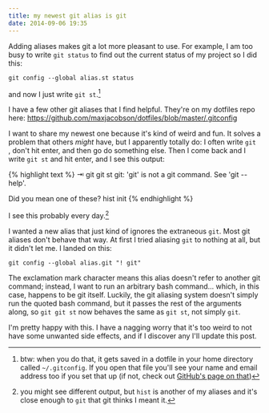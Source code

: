 ```yaml
---
title: my newest git alias is git
date: 2014-09-06 19:35
---
```


Adding aliases makes git a lot more pleasant to use. For example, I am too busy to write `git status` to find out the current status of my project so I did this:

`git config --global alias.st status`

and now I just write `git st`.[^global]

[^global]: btw: when you do that, it gets saved in a dotfile in your home directory called `~/.gitconfig`. If you open that file you'll see your name and email address too if you set that up (if not, check out [GitHub's page on that](https://help.github.com/articles/set-up-git))

I have a few other git aliases that I find helpful. They're on my dotfiles repo here: <https://github.com/maxjacobson/dotfiles/blob/master/.gitconfig>

I want to share my newest one because it's kind of weird and fun. It solves a problem that others *might* have, but I apparently totally do: I often write `git `, don't hit enter, and then go do something else. Then I come back and I write `git st` and hit enter, and I see this output:

{% highlight text %}
⇥ git git st
git: 'git' is not a git command. See 'git --help'.

Did you mean one of these?
        hist
        init
{% endhighlight %}

I see this probably every day.[^hist]

[^hist]: you might see different output, but `hist` is another of my aliases and it's close enough to `git` that git thinks I meant it.

I wanted a new alias that just kind of ignores the extraneous `git`. Most git aliases don't behave that way. At first I tried aliasing `git` to nothing at all, but it didn't let me. I landed on this:

`git config --global alias.git "! git"`

The exclamation mark character means this alias doesn't refer to another git command; instead, I want to run an arbitrary bash command... which, in this case, happens to be git itself. Luckily, the git aliasing system doesn't simply run the quoted bash command, but it passes the rest of the arguments along, so `git git st` now behaves the same as `git st`, not simply `git`.

I'm pretty happy with this. I have a nagging worry that it's too weird to not have some unwanted side effects, and if I discover any I'll update this post.
